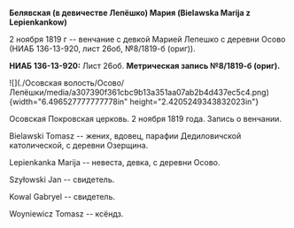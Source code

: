 **Белявская (в девичестве Лепёшко) Мария (Bielawska Marija z
Lepienkankow)**

2 ноября 1819 г -- венчание с девкой Марией Лепешко с деревни Осово
(НИАБ 136-13-920, лист 26об, №8/1819-б (ориг)).

**НИАБ 136-13-920:** Лист 26об. **Метрическая запись №8/1819-б (ориг).**

![](./Осовская волость/Осово/Лепёшки/media/a307390f361cbc9b13a351aa07ab2b4d437ec5c4.png){width="6.496527777777778in"
height="2.4205249343832023in"}

Осовская Покровская церковь. 2 ноября 1819 года. Запись о венчании.

Bielawski Tomasz -- жених, вдовец, парафии Дедиловичской католической, с
деревни Озерщина.

Lepienkanka Marija -- невеста, девка, с деревни Осово.

Szyłowski Jan -- свидетель.

Kowal Gabryel -- свидетель.

Woyniewicz Tomasz -- ксёндз.
